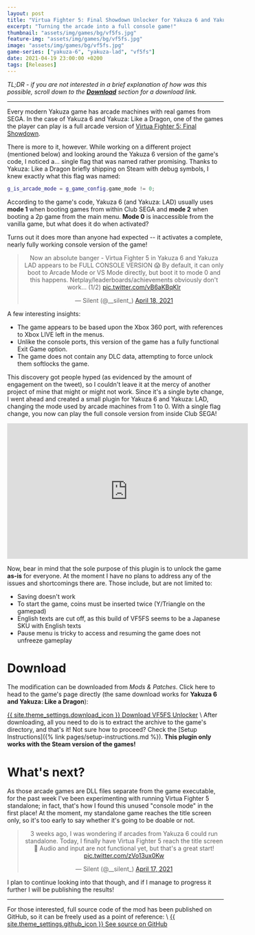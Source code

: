 ```yaml
---
layout: post
title: "Virtua Fighter 5: Final Showdown Unlocker for Yakuza 6 and Yakuza: Like a Dragon"
excerpt: "Turning the arcade into a full console game!"
thumbnail: "assets/img/games/bg/vf5fs.jpg"
feature-img: "assets/img/games/bg/vf5fs.jpg"
image: "assets/img/games/bg/vf5fs.jpg"
game-series: ["yakuza-6", "yakuza-lad", "vf5fs"]
date: 2021-04-19 23:00:00 +0200
tags: [Releases]
---
```


*TL;DR - if you are not interested in a brief explanation of how was this possible,
scroll down to the [**Download**](#download) section for a download link.*

***

Every modern Yakuza game has arcade machines with real games from SEGA. In the case of Yakuza 6 and Yakuza: Like a Dragon, one of the games the player can play is a full arcade
version of [Virtua Fighter 5: Final Showdown](https://en.wikipedia.org/wiki/Virtua_Fighter_5).

There is more to it, however. While working on a different project (mentioned below) and looking around the Yakuza 6 version of the game's code,
I noticed a... single flag that was named rather promising. Thanks to Yakuza: Like a Dragon briefly shipping on Steam with debug symbols,
I knew exactly what this flag was named:

```cpp
g_is_arcade_mode = g_game_config.game_mode != 0;
```

According to the game's code, Yakuza 6 (and Yakuza: LAD) usually uses **mode 1** when booting games from within Club SEGA and **mode 2** when booting a 2p
game from the main menu. **Mode 0** is inaccessible from the vanilla game, but what does it do when activated?

Turns out it does more than anyone had expected -- it activates a complete, nearly fully working console version of the game!

<div align="center">
<blockquote class="twitter-tweet"><p lang="en" dir="ltr">Now an absolute banger - Virtua Fighter 5 in Yakuza 6 and Yakuza LAD appears to be FULL CONSOLE VERSION 😱 By default, it can only boot to Arcade Mode or VS Mode directly, but boot it to mode 0 and this happens. Netplay/leaderboards/achievements obviously don&#39;t work... (1/2) <a href="https://t.co/vB6aKBqKlr">pic.twitter.com/vB6aKBqKlr</a></p>&mdash; Silent (@__silent_) <a href="https://twitter.com/__silent_/status/1383886736585940997?ref_src=twsrc%5Etfw">April 18, 2021</a></blockquote> <script async src="https://platform.twitter.com/widgets.js" charset="utf-8"></script>
</div>

A few interesting insights:
* The game appears to be based upon the Xbox 360 port, with references to Xbox LIVE left in the menus.
* Unlike the console ports, this version of the game has a fully functional Exit Game option.
* The game does not contain any DLC data, attempting to force unlock them softlocks the game.

This discovery got people hyped (as evidenced by the amount of engagement on the tweet), so I couldn't leave it at the mercy of another project of mine that might or might not work.
Since it's a single byte change, I went ahead and created a small plugin for Yakuza 6 and Yakuza: LAD, changing the mode used by arcade machines from 1 to 0.
With a single flag change, you now can play the full console version from inside Club SEGA!
<div align="center" class="video-container">
<iframe width="560" height="315" src="https://www.youtube.com/embed/7oNsZClpZ_E" frameborder="0" allow="accelerometer; autoplay; encrypted-media; gyroscope; picture-in-picture" allowfullscreen></iframe>
</div>

Now, bear in mind that the sole purpose of this plugin is to unlock the game **as-is** for everyone. At the moment I have no plans to address any of the issues and shortcomings there are.
Those include, but are not limited to:
* Saving doesn't work
* To start the game, coins must be inserted twice (Y/Triangle on the gamepad)
* English texts are cut off, as this build of VF5FS seems to be a Japanese SKU with English texts
* Pause menu is tricky to access and resuming the game does not unfreeze gameplay

# Download

The modification can be downloaded from *Mods & Patches*. Click here to head to the game's page directly (the same download works for **Yakuza 6 and Yakuza: Like a Dragon**):

<a href="{% link _games/yakuza/yakuza-6.md %}#vf5fs-unlocker" class="button" role="button" target="_blank">{{ site.theme_settings.download_icon }} Download VF5FS Unlocker</a> \\
After downloading, all you need to do is to extract the archive to the game's directory, and that's it! Not sure how to proceed? Check the [Setup Instructions]({% link pages/setup-instructions.md %}).
**This plugin only works with the Steam version of the games!**

# What's next?

As those arcade games are DLL files separate from the game executable, for the past week I've been experimenting with running Virtua Fighter 5 standalone;
in fact, that's how I found this unused "console mode" in the first place!
At the moment, my standalone game reaches the title screen only, so it's too early to say whether it's going to be doable or not.

<div align="center">
<blockquote class="twitter-tweet"><p lang="en" dir="ltr">3 weeks ago, I was wondering if arcades from Yakuza 6 could run standalone. Today, I finally have Virtua Fighter 5 reach the title screen 🎉 Audio and input are not functional yet, but that&#39;s a great start! <a href="https://t.co/zVo13ux0Kw">pic.twitter.com/zVo13ux0Kw</a></p>&mdash; Silent (@__silent_) <a href="https://twitter.com/__silent_/status/1383456664557293572?ref_src=twsrc%5Etfw">April 17, 2021</a></blockquote> <script async src="https://platform.twitter.com/widgets.js" charset="utf-8"></script>
</div>

I plan to continue looking into that though, and if I manage to progress it further I will be publishing the results!

***

For those interested,
full source code of the mod has been published on GitHub, so it can be freely used as a point of reference: \\
<a href="https://github.com/CookiePLMonster/VF5FS-Unlocker" class="button github" role="button" target="_blank">{{ site.theme_settings.github_icon }} See source on GitHub</a>
